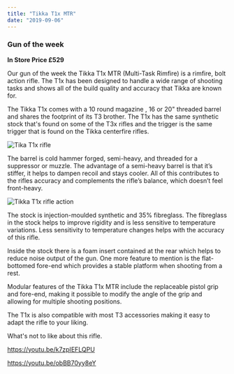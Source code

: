 ```yaml
---
title: "Tikka T1x MTR"
date: "2019-09-06"
---
```


### Gun of the week

**In Store Price £529**

Our gun of the week the Tikka T1x MTR (Multi-Task Rimfire) is a rimfire, bolt action rifle. The T1x has been designed to handle a wide range of shooting tasks and shows all of the build quality and accuracy that Tikka are known for.

The Tikka T1x comes with a 10 round magazine , 16 or 20" threaded barrel and shares the footprint of its T3 brother. The T1x has the same synthetic stock that's found on some of the T3x rifles and the trigger is the same trigger that is found on the Tikka centerfire rifles.

![Tika T1x rifle](https://res.cloudinary.com/shooting-supplies/image/upload/v1573564596/tikka-t1x_xjqadt_msnwic.png)

The barrel is cold hammer forged, semi-heavy, and threaded for a suppressor or muzzle. The advantage of a semi-heavy barrel is that it’s stiffer, it helps to dampen recoil and stays cooler. All of this contributes to the rifles accuracy and complements the rifle’s balance, which doesn’t feel front-heavy.

![Tikka T1x rifle action](https://res.cloudinary.com/shooting-supplies/image/upload/v1573564598/Tikka_T1x_2018_boltshroud_0_r5gttz_pfum3l.jpg)

The stock is injection-moulded synthetic and 35% fibreglass. The fibreglass in the stock helps to improve rigidity and is less sensitive to temperature variations. Less sensitivity to temperature changes helps with the accuracy of this rifle.

Inside the stock there is a foam insert contained at the rear which helps to reduce noise output of the gun. One more feature to mention is the flat-bottomed fore-end which provides a stable platform when shooting from a rest.

Modular features of the Tikka T1x MTR include the replaceable pistol grip and fore-end, making it possible to modify the angle of the grip and allowing for multiple shooting positions.

The T1x is also compatible with most T3 accessories making it easy to adapt the rifle to your liking.

What's not to like about this rifle.

https://youtu.be/k7zpIEFLQPU

https://youtu.be/obBB70yy8eY
